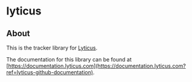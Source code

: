 # lyticus

## About

This is the tracker library for [Lyticus](https://www.lyticus.com?ref=lyticus-github-about).

The documentation for this library can be found at [https://documentation.lyticus.com](https://documentation.lyticus.com?ref=lyticus-github-documentation).